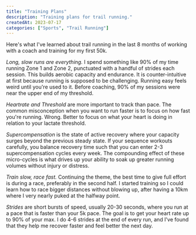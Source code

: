 ```yaml
---
title: "Training Plans"
description: "Training plans for trail running."
createdAt: 2023-07-17
categories: ["Sports", "Trail Running"]
---
```


Here's what I've learned about trail running in the last 8 months of working with a coach and training for my first 50k.

*Long, slow runs are everything.* I spend something like 90% of my time running Zone 1 and Zone 2, punctuated with a handful of strides each session. This builds aerobic capacity and endurance. It is counter-intuitive at first because running is supposed to be challenging. Running easy feels weird until you're used to it. Before coaching, 90% of my sessions were near the upper end of my threshold.

*Heartrate and Threshold* are more important to track than pace. The common misconception when you want to run faster is to focus on how fast you're running. Wrong. Better to focus on what your heart is doing in relation to your lactate threshold.

*Supercompensation* is the state of active recovery where your capacity surges beyond the previous steady state. If your sequence workouts carefully, you balance recovery time such that you can enter 2-3 supercompensation cycles every week. The compounding effect of these micro-cycles is what drives up your ability to soak up greater running volumes without injury or distress.

*Train slow, race fast.* Continuing the theme, the best time to give full effort is during a race, preferably in the second half. I started training so I could learn how to race bigger distances without blowing up, after having a 10km where I very nearly puked at the halfway point.

*Strides* are short bursts of speed, usually 20-30 seconds, where you run at a pace that is faster than your 5k pace. The goal is to get your heart rate up to 90% of your max. I do 4-6 strides at the end of every run, and I've found that they help me recover faster and feel better the next day.
